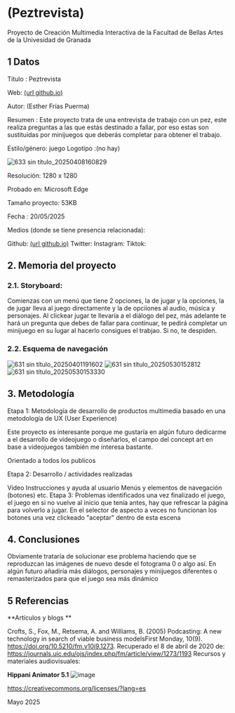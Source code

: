 # (Peztrevista)
Proyecto de Creación Multimedia Interactiva de la Facultad de Bellas Artes de la Univesidad de Granada

## 1 Datos
Titulo : Peztrevista

Web: [(url github.io)](https://estherfrias.github.io/proyetto/)

Autor: (Esther Frías Puerma)

Resumen : Este proyecto trata de una entrevista de trabajo con un pez, este realiza preguntas a las que estás destinado a fallar, por eso estas son sustituidas por minijuegos que deberás completar para obtener el trabajo.

Estilo/género: juego
Logotipo :(no hay)

![633 sin título_20250408160829](https://github.com/user-attachments/assets/3261ef6d-7c9d-44bd-949b-8962102d38af)


Resolución: 1280 x 1280

Probado en: Microsoft Edge

Tamaño proyecto: 53KB

Fecha : 20/05/2025

Medios (donde se tiene presencia relacionada):

Github: [(url github.io)](https://estherfrias.github.io/proyetto/)
Twitter: 
Instagram:
Tiktok:

## 2. Memoria del proyecto
### 2.1. Storyboard:
Comienzas con un menú que tiene 2 opciones, la de jugar y la opciones, la de jugar lleva al juego directamente y la de opciiones al audio, música y personajes. Al clickear jugar te llevaría a el diálogo del pez, más adelante te hará un pregunta que debes de fallar para continuar, te pedirá completar un minijuego en su lugar al hacerlo consigues el trabjao. Si no, te despiden.

### 2.2. Esquema de navegación
![631 sin título_20250401191602](https://github.com/user-attachments/assets/6c68ac28-317c-491f-8b18-04120d766430)
![631 sin título_20250530152812](https://github.com/user-attachments/assets/bb9893b2-a647-475d-86be-c7764f9d7d81)
![631 sin título_20250530153330](https://github.com/user-attachments/assets/34700198-7b80-4036-b55c-981a19662fa8)


## 3. Metodología

Etapa 1: Metodología de desarrollo de productos multimedia basado en una metodología de UX (User Experience)

Este proyecto es interesante porque me gustaría en algún futuro dedicarme a el desarrollo de videojuego o diseñarlos, el campo del concept art en base a videojuegos también me interesa bastante.

Orientado a todos los publicos

Etapa 2: Desarrollo / actividades realizadas

Video
Instrucciones y ayuda al usuario
Menús y elementos de navegación (botones)
etc.
Etapa 3: Problemas identificados
una vez finalizado el juego, el juego en si no vuelve al inicio que tenía antes, hay que refrescar la página para volverlo a jugar. En el selector de aspecto a veces no funcionan los botones una vez clickeado "aceptar" dentro de esta escena

## 4. Conclusiones
Obviamente trataría de solucionar ese problema haciendo que se reproduzcan las imágenes de nuevo desde el fotograma 0 o algo así. En algún futuro añadiría más diálogos, personajes y minijuegos diferentes o remasterizados para que el juego sea más dinámico 

## 5 Referencias
**Artículos y blogs **

Crofts, S., Fox, M., Retsema, A. and Williams, B. (2005) Podcasting: A new technology in search of viable business modelsFirst Monday, 10(9). https://doi.org/10.5210/fm.v10i9.1273. Recuperado el 8 de abril de 2020 de: https://journals.uic.edu/ojs/index.php/fm/article/view/1273/1193
Recursos y materiales audiovisuales:

**Hippani Animator 5.1**
![image](https://github.com/user-attachments/assets/92476437-98c8-433f-be93-33274f9db421)


https://creativecommons.org/licenses/?lang=es

Mayo 2025
